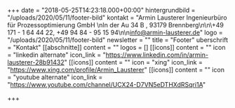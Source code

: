 +++
date = "2018-05-25T14:23:18.000+00:00"
hintergrundbild = "/uploads/2020/05/11/footer-bild"
kontakt = "Armin Lausterer Ingenieurbüro für Prozessoptimierung GmbH  \nIn der Au 34 B , 93179 Brennberg\n\n\\+49 171 - 1 64 44 22, +49 94 84 - 95 15 94\n\n[info@armin-lausterer.de](mailto:info@armin-lausterer.de)"
logo = "/uploads/2020/05/11/footer-bild"
newsletter = ""
title = "Footer"
uberschrift = "Kontakt"
[[abschnitte]]
content = ""
logos = []
[[icons]]
content = ""
icon = "linkedin alternate"
icon_link = "https://www.linkedin.com/in/armin-lausterer-28b91432"
[[icons]]
content = ""
icon = "xing"
icon_link = "https://www.xing.com/profile/Armin_Lausterer"
[[icons]]
content = ""
icon = "youtube alternate"
icon_link = "https://www.youtube.com/channel/UCX24-D7VN5eDTHXdRSqri1A"

+++
